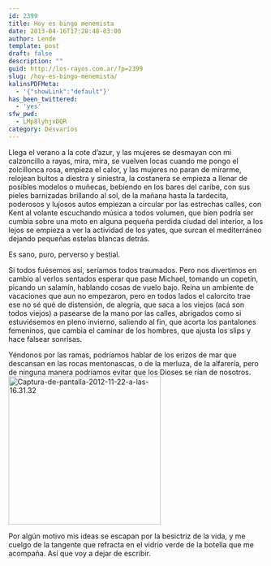 ```yaml
---
id: 2399
title: Hoy es bingo menemista
date: 2013-04-16T17:28:48-03:00
author: Lende
template: post
draft: false
description: ""
guid: http://los-rayos.com.ar/?p=2399
slug: /hoy-es-bingo-menemista/
kalinsPDFMeta:
  - '{"showLink":"default"}'
has_been_twittered:
  - 'yes'
sfw_pwd:
  - LMp8lyhjxDQR
category: Desvaríos
---
```

Llega el verano a la cote d&#8217;azur, y las mujeres se desmayan con mi calzoncillo a rayas, mira, mira, se vuelven locas cuando me pongo el zolcillonca rosa, empieza el calor, y las mujeres no paran de mirarme, relojean bultos a diestra y siniestra, la costanera se empieza a llenar de posibles modelos o muñecas, bebiendo en los bares del caribe, con sus pieles barnizadas brillando al sol, de la mañana hasta la tardecita, poderosos y lujosos autos empiezan a circular por las estrechas calles, con Kent al volante escuchando música a todos volumen, que bien podría ser cumbia sobre una moto en alguna pequeña perdida ciudad del interior, a los lejos se empieza a ver la actividad de los yates, que surcan el mediterráneo dejando pequeñas estelas blancas detrás.

Es sano, puro, perverso y bestial.

Si todos fuésemos así, seríamos todos traumados. Pero nos divertimos en cambio al verlos sentados esperar que pase Michael, tomando un copetín, picando un salamín, hablando cosas de vuelo bajo. Reina un ambiente de vacaciones que aun no empezaron, pero en todos lados el calorcito trae ese no sé qué de distensión, de alegría, que saca a los viejos (acá son todos viejos) a pasearse de la mano por las calles, abrigados como si estuviésemos en pleno invierno, saliendo al fin, que acorta los pantalones femeninos, que cambia el caminar de los hombres, que ajusta los slips y hace falsear sonrisas.

Yéndonos por las ramas, podríamos hablar de los erizos de mar que descansan en las rocas mentonascas, o de la merluza, de la alfarería, pero de ninguna manera podríamos evitar que los Dioses se rían de nosotros.[<img class="alignleft size-medium wp-image-2401" src="https://los-rayos.com/wp-content/uploads/2013/04/Captura-de-pantalla-2012-11-22-a-las-16.31.32-300x292.png" alt="Captura-de-pantalla-2012-11-22-a-las-16.31.32" width="300" height="292" srcset="https://los-rayos.com/wp-content/uploads/2013/04/Captura-de-pantalla-2012-11-22-a-las-16.31.32-300x292.png 300w, https://los-rayos.com/wp-content/uploads/2013/04/Captura-de-pantalla-2012-11-22-a-las-16.31.32-307x300.png 307w, https://los-rayos.com/wp-content/uploads/2013/04/Captura-de-pantalla-2012-11-22-a-las-16.31.32.png 513w" sizes="(max-width: 300px) 100vw, 300px" />](http://los-rayos.com/wp-content/uploads/2013/04/Captura-de-pantalla-2012-11-22-a-las-16.31.32.png)

Por algún motivo mis ideas se escapan por la besictriz de la vida, y me cuelgo de la tangente que refracta en el vidrio verde de la botella que me acompaña. Así que voy a dejar de escribir.

&nbsp;